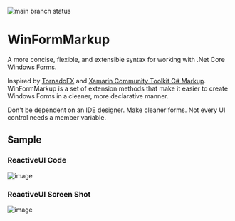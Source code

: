 ![main branch status](https://github.com/bigtlb/WinFormMarkup/actions/workflows/dotnet.yml/badge.svg)
# WinFormMarkup

A more concise, flexible, and extensible syntax for working with .Net Core Windows Forms.

Inspired by [TornadoFX][1] and [Xamarin Community Toolkit C# Markup][2].  WinFormMarkup is a set of extension methods that make it easier to create Windows Forms in a cleaner, more declarative manner.

Don't be dependent on an IDE designer.  Make cleaner forms.  Not every UI control needs a member variable.

## Sample

### ReactiveUI Code
![image](https://user-images.githubusercontent.com/7816663/121795532-b8974900-cbdf-11eb-927f-3b302f75313c.png)

### ReactiveUI Screen Shot
![image](https://user-images.githubusercontent.com/7816663/121795577-1b88e000-cbe0-11eb-9f1a-c1086553f441.png)

[1]: https://github.com/edvin/tornadofx
[2]: https://docs.microsoft.com/en-us/xamarin/community-toolkit/markup
